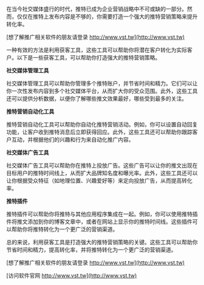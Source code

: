 在当今社交媒体盛行的时代，推特已成为企业营销战略中不可或缺的一部分。然而，仅仅在推特上发布内容是不够的，你需要打造一个强大的推特营销策略来提升转化率。

[想了解推广相关软件的朋友请登录 http://www.vst.tw](http://www.vst.tw)

一种有效的方法是利用获客工具，这些工具可以帮助你将潜在客户转化为实际客户。以下是一些获客工具，可以帮助你打造强大的推特营销策略。

**社交媒体管理工具**

社交媒体管理工具可以帮助你管理多个推特账户，并节省时间和精力。它们可以让你一次性发布内容到多个社交媒体平台，从而扩大你的受众范围。此外，这些工具还可以提供分析数据，以便你了解哪些推文效果最好，哪些受到最多的关注。

**推特营销自动化工具**

推特营销自动化工具可以帮助你自动化推特营销活动。例如，你可以设置自动回复功能，让客户收到推特消息后立即获得回应。此外，这些工具还可以帮助你跟踪客户互动，并根据他们的兴趣和行为来自动化推广内容。

**社交媒体广告工具**

社交媒体广告工具可以帮助你在推特上投放广告。这些广告可以让你的推文出现在目标用户的推特时间线上，从而扩大品牌知名度和曝光率。此外，这些工具还可以让你根据受众特征（如地理位置、兴趣爱好等）来定向投放广告，从而提高转化率。

**推特插件**

推特插件可以帮助你将推特与其他应用程序集成在一起。例如，你可以使用推特插件将推文添加到你的博客文章中，或者在网站上显示你的推特时间线。这些插件可以帮助你将推特转化为一个更广泛的营销渠道。

总的来说，利用获客工具是打造强大的推特营销策略的关键。这些工具可以帮助你节省时间和精力，提高转化率，并将推特转化为一个更广泛的营销渠道。

[想了解推广相关软件的朋友请登录 http://www.vst.tw](http://www.vst.tw)


[访问软件官网 http://www.vst.tw](http://www.vst.tw)
